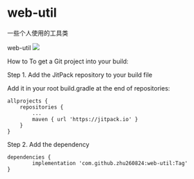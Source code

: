 # web-util
一些个人使用的工具类

web-util [![](https://jitpack.io/v/zhu260824/web-util.svg)](https://jitpack.io/#zhu260824/web-util)

How to
To get a Git project into your build:

Step 1. Add the JitPack repository to your build file

Add it in your root build.gradle at the end of repositories:

	allprojects {
		repositories {
			...
			maven { url 'https://jitpack.io' }
		}
	}
  
Step 2. Add the dependency

	dependencies {
	        implementation 'com.github.zhu260824:web-util:Tag'
	}
